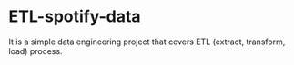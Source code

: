# ETL-spotify-data
It is a simple data engineering project that covers ETL (extract, transform, load) process.
